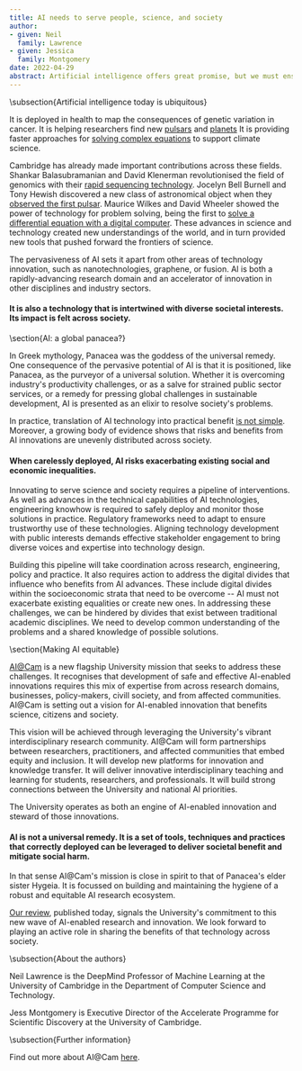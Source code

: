 ```yaml
---
title: AI needs to serve people, science, and society
author: 
- given: Neil
  family: Lawrence
- given: Jessica
  family: Montgomery
date: 2022-04-29
abstract: Artificial intelligence offers great promise, but we must ensure it does not deepen inequalities.  Today we are setting out our vision for AI@Cam, a new flagship mission at the University of Cambridge. 
---
```




\subsection{Artificial intelligence today is ubiquitous}

It is deployed in health to map the consequences of genetic variation in
cancer. It is helping researchers find new
[pulsars](https://academic.oup.com/mnras/article/443/2/1651/1058949)
and
[planets](https://www.aanda.org/articles/aa/full_html/2021/11/aa41471-21/aa41471-21.html%20)
It is providing faster approaches for [solving complex
equations](https://arxiv.org/abs/2010.08895) to support
climate science.

Cambridge has already made important contributions across these fields.
Shankar Balasubramanian and David Klenerman revolutionised the field of
genomics with their [rapid sequencing
technology](https://www.cam.ac.uk/stories/journeysofdiscovery-rapidgenomesequencing).
Jocelyn Bell Burnell and Tony Hewish discovered a new class of
astronomical object when they [observed the first
pulsar](https://www.cam.ac.uk/stories/journeysofdiscovery-pulsars).
Maurice Wilkes and David Wheeler showed the power of technology for
problem solving, being the first to [solve a differential equation with
a digital
computer](https://www.jstor.org/stable/3001780?seq=1).
These advances in science and technology created new understandings of
the world, and in turn provided new tools that pushed forward the
frontiers of science.

The pervasiveness of AI sets it apart from other areas of technology
innovation, such as nanotechnologies, graphene, or fusion. AI is both a
rapidly-advancing research domain and an accelerator of innovation in
other disciplines and industry sectors.

#### It is also a technology that is intertwined with diverse societal interests. **Its impact is felt across society.**

\section{AI: a global panacea?}

In Greek mythology, Panacea was the goddess of the universal remedy. One
consequence of the pervasive potential of AI is that it is positioned,
like Panacea, as the purveyor of a universal solution. Whether it is
overcoming industry's productivity challenges, or as a salve for
strained public sector services, or a remedy for pressing global
challenges in sustainable development, AI is presented as an elixir to
resolve society's problems.

In practice, translation of AI technology into practical benefit [is not
simple](https://arxiv.org/abs/2011.09926%20). Moreover,
a growing body of evidence shows that risks and benefits from AI
innovations are unevenly distributed across society.

#### When carelessly deployed, **AI risks exacerbating existing social and economic inequalities**.

Innovating to serve science and society requires a pipeline of
interventions. As well as advances in the technical capabilities of AI
technologies, engineering knowhow is required to safely deploy and
monitor those solutions in practice. Regulatory frameworks need to adapt
to ensure trustworthy use of these technologies. Aligning technology
development with public interests demands effective stakeholder
engagement to bring diverse voices and expertise into technology design.

Building this pipeline will take coordination across research,
engineering, policy and practice. It also requires action to address the
digital divides that influence who benefits from AI advances. These
include digital divides within the socioeconomic strata that need to be
overcome -- AI must not exacerbate existing equalities or create new
ones. In addressing these challenges, we can be hindered by divides that
exist between traditional academic disciplines. We need to develop
common understanding of the problems and a shared knowledge of possible
solutions.


\section{Making AI equitable}


[AI@Cam](https://www.cam.ac.uk/ai) is a new flagship University mission
that seeks to address these challenges. It recognises that development
of safe and effective AI-enabled innovations requires this mix of
expertise from across research domains, businesses, policy-makers,
civill society, and from affected communities. AI@Cam is setting out a
vision for AI-enabled innovation that benefits science, citizens and
society.

This vision will be achieved through leveraging the University's vibrant
interdisciplinary research community. AI@Cam will form partnerships
between researchers, practitioners, and affected communities that embed
equity and inclusion. It will develop new platforms for innovation and
knowledge transfer. It will deliver innovative interdisciplinary
teaching and learning for students, researchers, and professionals. It
will build strong connections between the University and national AI
priorities.

The University operates as both an engine of AI-enabled innovation and
steward of those innovations.

#### AI is not a universal remedy. It is a set of tools, techniques and practices that correctly deployed can be leveraged to **deliver societal benefit and mitigate social harm**.

In that sense AI@Cam's mission is close in spirit to that of Panacea's
elder sister Hygeia. It is focussed on building and maintaining the
hygiene of a robust and equitable AI research ecosystem.

[Our review](https://www.cam.ac.uk/system/files/aicam_review_april22.pdf),
published today, signals the University's commitment to this new wave of
AI-enabled research and innovation. We look forward to playing an active
role in sharing the benefits of that technology across society.

\subsection{About the authors}

Neil Lawrence is the DeepMind Professor of Machine Learning at the
University of Cambridge in the Department of Computer Science and
Technology.

Jess Montgomery is Executive Director of the Accelerate Programme for
Scientific Discovery at the University of Cambridge.

\subsection{Further information}

Find out more about AI@Cam [here](https://www.cam.ac.uk/ai).

